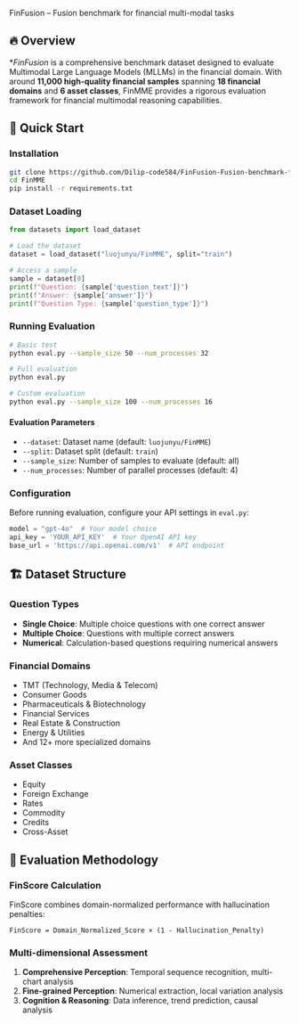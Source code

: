 FinFusion – Fusion benchmark for financial multi-modal tasks


## 🔥 Overview


**FinFusion* is a comprehensive benchmark dataset designed to evaluate Multimodal Large Language Models (MLLMs) in the financial domain. With around **11,000 high-quality financial samples** spanning **18 financial domains** and **6 asset classes**, FinMME provides a rigorous evaluation framework for financial multimodal reasoning capabilities.



## 🚀 Quick Start

### Installation

```bash
git clone https://github.com/Dilip-code584/FinFusion-Fusion-benchmark-for-financial-multi-modal-tasks/tree/main
cd FinMME
pip install -r requirements.txt
```

### Dataset Loading

```python
from datasets import load_dataset

# Load the dataset
dataset = load_dataset("luojunyu/FinMME", split="train")

# Access a sample
sample = dataset[0]
print(f"Question: {sample['question_text']}")
print(f"Answer: {sample['answer']}")
print(f"Question Type: {sample['question_type']}")
```

### Running Evaluation

```bash
# Basic test
python eval.py --sample_size 50 --num_processes 32

# Full evaluation
python eval.py 

# Custom evaluation
python eval.py --sample_size 100 --num_processes 16
```

#### Evaluation Parameters

- `--dataset`: Dataset name (default: `luojunyu/FinMME`)
- `--split`: Dataset split (default: `train`)
- `--sample_size`: Number of samples to evaluate (default: all)
- `--num_processes`: Number of parallel processes (default: 4)

### Configuration

Before running evaluation, configure your API settings in `eval.py`:

```python
model = "gpt-4o"  # Your model choice
api_key = 'YOUR_API_KEY'  # Your OpenAI API key
base_url = 'https://api.openai.com/v1'  # API endpoint
```

## 🏗️ Dataset Structure

### Question Types
- **Single Choice**: Multiple choice questions with one correct answer
- **Multiple Choice**: Questions with multiple correct answers
- **Numerical**: Calculation-based questions requiring numerical answers

### Financial Domains
- TMT (Technology, Media & Telecom)
- Consumer Goods
- Pharmaceuticals & Biotechnology
- Financial Services
- Real Estate & Construction
- Energy & Utilities
- And 12+ more specialized domains

### Asset Classes
- Equity
- Foreign Exchange
- Rates
- Commodity
- Credits
- Cross-Asset

## 🎯 Evaluation Methodology

### FinScore Calculation

FinScore combines domain-normalized performance with hallucination penalties:

```
FinScore = Domain_Normalized_Score × (1 - Hallucination_Penalty)
```

### Multi-dimensional Assessment

1. **Comprehensive Perception**: Temporal sequence recognition, multi-chart analysis
2. **Fine-grained Perception**: Numerical extraction, local variation analysis  
3. **Cognition & Reasoning**: Data inference, trend prediction, causal analysis


